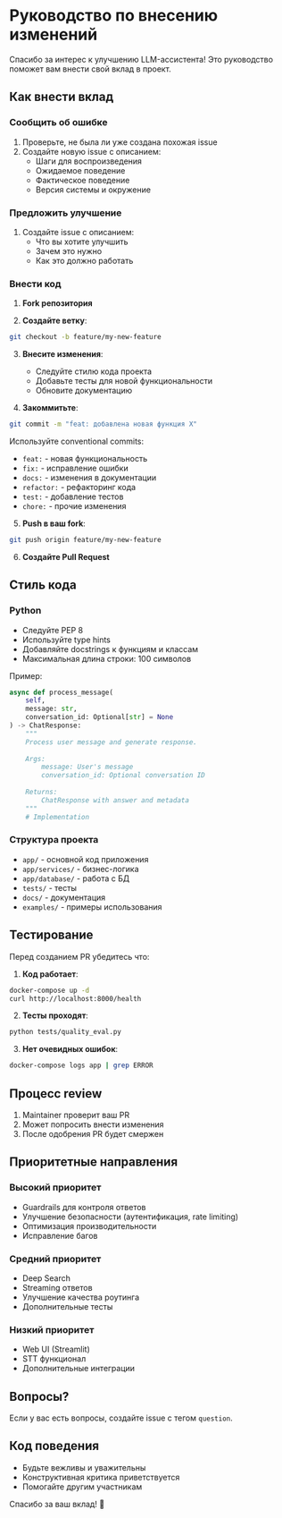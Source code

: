 # Руководство по внесению изменений

Спасибо за интерес к улучшению LLM-ассистента! Это руководство поможет вам внести свой вклад в проект.

## Как внести вклад

### Сообщить об ошибке

1. Проверьте, не была ли уже создана похожая issue
2. Создайте новую issue с описанием:
   - Шаги для воспроизведения
   - Ожидаемое поведение
   - Фактическое поведение
   - Версия системы и окружение

### Предложить улучшение

1. Создайте issue с описанием:
   - Что вы хотите улучшить
   - Зачем это нужно
   - Как это должно работать

### Внести код

1. **Fork репозитория**

2. **Создайте ветку**:
```bash
git checkout -b feature/my-new-feature
```

3. **Внесите изменения**:
   - Следуйте стилю кода проекта
   - Добавьте тесты для новой функциональности
   - Обновите документацию

4. **Закоммитьте**:
```bash
git commit -m "feat: добавлена новая функция X"
```

Используйте conventional commits:
- `feat:` - новая функциональность
- `fix:` - исправление ошибки
- `docs:` - изменения в документации
- `refactor:` - рефакторинг кода
- `test:` - добавление тестов
- `chore:` - прочие изменения

5. **Push в ваш fork**:
```bash
git push origin feature/my-new-feature
```

6. **Создайте Pull Request**

## Стиль кода

### Python

- Следуйте PEP 8
- Используйте type hints
- Добавляйте docstrings к функциям и классам
- Максимальная длина строки: 100 символов

Пример:
```python
async def process_message(
    self,
    message: str,
    conversation_id: Optional[str] = None
) -> ChatResponse:
    """
    Process user message and generate response.
    
    Args:
        message: User's message
        conversation_id: Optional conversation ID
        
    Returns:
        ChatResponse with answer and metadata
    """
    # Implementation
```

### Структура проекта

- `app/` - основной код приложения
- `app/services/` - бизнес-логика
- `app/database/` - работа с БД
- `tests/` - тесты
- `docs/` - документация
- `examples/` - примеры использования

## Тестирование

Перед созданием PR убедитесь что:

1. **Код работает**:
```bash
docker-compose up -d
curl http://localhost:8000/health
```

2. **Тесты проходят**:
```bash
python tests/quality_eval.py
```

3. **Нет очевидных ошибок**:
```bash
docker-compose logs app | grep ERROR
```

## Процесс review

1. Maintainer проверит ваш PR
2. Может попросить внести изменения
3. После одобрения PR будет смержен

## Приоритетные направления

### Высокий приоритет
- Guardrails для контроля ответов
- Улучшение безопасности (аутентификация, rate limiting)
- Оптимизация производительности
- Исправление багов

### Средний приоритет
- Deep Search
- Streaming ответов
- Улучшение качества роутинга
- Дополнительные тесты

### Низкий приоритет
- Web UI (Streamlit)
- STT функционал
- Дополнительные интеграции

## Вопросы?

Если у вас есть вопросы, создайте issue с тегом `question`.

## Код поведения

- Будьте вежливы и уважительны
- Конструктивная критика приветствуется
- Помогайте другим участникам

Спасибо за ваш вклад! 🙏


